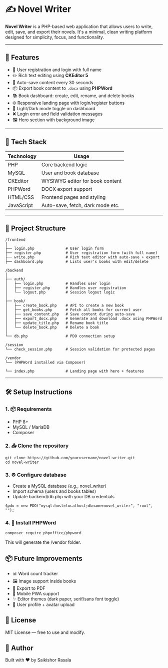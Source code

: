 # ✍️ Novel Writer

**Novel Writer** is a PHP-based web application that allows users to write, edit, save, and export their novels. It's a minimal, clean writing platform designed for simplicity, focus, and functionality.

---

## 🚀 Features

- 🔐 User registration and login with full name
- ✏️ Rich text editing using **CKEditor 5**
- 💾 Auto-save content every 30 seconds
- 📦 Export book content to `.docx` using **PHPWord**
- 📚 Book dashboard: create, edit, rename, and delete books
- 🌐 Responsive landing page with login/register buttons
- 🌙 Light/Dark mode toggle on dashboard
- ❌ Login error and field validation messages
- 🖼️ Hero section with background image

---

## 🧱 Tech Stack

| Technology | Usage                            |
|------------|----------------------------------|
| PHP        | Core backend logic               |
| MySQL      | User and book database           |
| CKEditor   | WYSIWYG editor for book content  |
| PHPWord    | DOCX export support              |
| HTML/CSS   | Frontend pages and styling       |
| JavaScript | Auto-save, fetch, dark mode etc. |

---

## 📁 Project Structure

```
/frontend
│
├── login.php              # User login form
├── register.php           # User registration form (with full name)
├── write.php              # Rich text editor with auto-save + export
├── dashboard.php          # Lists user's books with edit/delete

/backend
│
├── auth/
│   ├── login.php          # Handles user login
│   ├── register.php       # Handles user registration
│   └── logout.php         # Session logout logic
│
├── book/
│   ├── create_book.php    # API to create a new book
│   ├── get_books.php      # Fetch all books for current user
│   ├── save_content.php   # Save content during auto-save
│   ├── export_docx.php    # Generate and download .docx using PHPWord
│   ├── update_title.php   # Rename book title
│   └── delete_book.php    # Delete a book
│
└── db.php                 # PDO connection setup

/session
└── check_session.php      # Session validation for protected pages

/vendor
└── (PHPWord installed via Composer)

└── index.php              # Landing page with hero + features
```

---

## 🛠️ Setup Instructions

### 1. 📦 Requirements

- PHP 8+
- MySQL / MariaDB
- Composer

### 2. 📥 Clone the repository

```
git clone https://github.com/yourusername/novel-writer.git
cd novel-writer
```
### 3. ⚙️ Configure database

- Create a MySQL database (e.g., novel_writer)
- Import schema (users and books tables)
- Update backend/db.php with your DB credentials
```
$pdo = new PDO("mysql:host=localhost;dbname=novel_writer", "root", "");
```
### 4. 🧩 Install PHPWord
```
composer require phpoffice/phpword
```
This will generate the /vendor folder.

## 📦 Future Improvements

- 📊 Word count tracker
- 🖼️ Image support inside books
- 🧾 Export to PDF
- 📱 Mobile PWA support
- ✨ Editor themes (dark paper, serif/sans font toggle)
- 👤 User profile + avatar upload

## 📄 License
MIT License — free to use and modify.

## 👋 Author
Built with ❤️ by Saikishor Rasala

